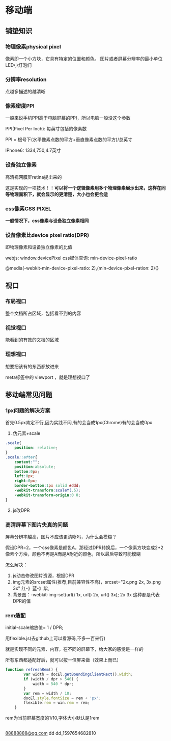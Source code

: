 # 移动端

## 铺垫知识

### 物理像素physical pixel

像素即一个小方块，它具有特定的位置和颜色。
图片或者屏幕分辨率的最小单位
LED小灯泡们


### 分辨率resolution

点越多描述的越清晰

### 像素密度PPI

一般来说手机PPI高于电脑屏幕的PPI，所以电脑一般没这个参数

PPI(Pixel Per Inch): 每英寸包括的像素数

PPI = 根号下(水平像素点数的平方+垂直像素点数的平方)/总英寸

IPhone6: 1334,750,4.7英寸


### 设备独立像素
高清视网膜屏retina提出来的

这是实现的一项技术！！**可以将一个逻辑像素用多个物理像素展示出来，这样在同等物理面积下，就会显示的更清楚，大小也会更合适**

### css像素CSS PIXEL
**一般情况下，css像素与设备独立像素相同**

### 设备像素比device pixel ratio(DPR)

即物理像素和设备独立像素的比值

webjs: window.devicePixel
css媒体查询: min-device-pixel-ratio

@media(-webkit-min-device-pixel-ratio: 2),(min-device-pixel-ration: 2){}

## 视口

### 布局视口

整个文档所占区域，包括看不到的内容

### 视觉视口

能看到的有效的文档的区域

### 理想视口

想要把该有的东西都放进来

meta标签中的 viewport ，就是理想视口了

## 移动端常见问题

### 1px问题的解决方案

首先0.5px肯定不行,因为实践不同,有的会当成1px(Chrome)有的会当成0px

1. 伪元素+scale
```css
.scale{
    position: relative;
}
.scale::after{
    content:"";
    position:absolute;
    bottom:0px;
    left:0px;
    right:0px;
    border-bottom:1px solid #ddd;
    -webkit-transform:scaleY(.5);
    -webkit-transform-origin:0 0;
}
```

2. js改DPR


### 高清屏幕下图片失真的问题

屏幕分辨率越高，图片不应该更清晰吗，为什么会模糊？

假设DPR=2，一个css像素是颜色A，那经过DPR转换后，一个像素方块变成2*2像素个方块，颜色不再是A而是A附近的颜色，所以最后导致可能模糊

怎么解决：

1. js动态修改图片资源，根据DPR
2. img元素的srcset属性(推荐,目前兼容性不高)，srcset="2x.png 2x, 3x.png 3x"
    红-》蓝-》紫,
3. 背景图：-webkit-img-set(url() 1x, url() 2x, url() 3x);  2x 3x 这种都是代表DPR的值

### rem适配

initial-scale缩放值= 1 / DPR;

用flexible.js(去github上可以看源码,不多一百来行)

就是实现不同的元素、内容，在不同的屏幕下，给大家的感觉是一样的

所有东西都适配好后，就可以按一倍屏来做（效果上而已）

```js
function refreshRem() {
        var width = docEl.getBoundingClientRect().width;
        if (width / dpr > 540) {
            width = 540 * dpr;
        }
        var rem = width / 10;
        docEl.style.fontSize = rem + 'px';
        flexible.rem = win.rem = rem;
    }
```

rem为当前屏幕宽度的1/10,字体大小默认是1rem


## 

88888888@qq.com
dd
dd_1597654682810